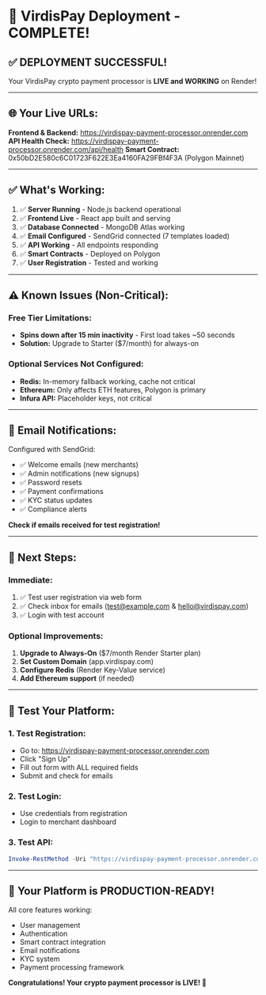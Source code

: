 # 🎉 VirdisPay Deployment - COMPLETE!

## ✅ **DEPLOYMENT SUCCESSFUL!**

Your VirdisPay crypto payment processor is **LIVE and WORKING** on Render!

---

## 🌐 **Your Live URLs:**

**Frontend & Backend:** https://virdispay-payment-processor.onrender.com
**API Health Check:** https://virdispay-payment-processor.onrender.com/api/health
**Smart Contract:** 0x50bD2E580c6C01723F622E3Ea4160FA29FBf4F3A (Polygon Mainnet)

---

## ✅ **What's Working:**

1. ✅ **Server Running** - Node.js backend operational
2. ✅ **Frontend Live** - React app built and serving
3. ✅ **Database Connected** - MongoDB Atlas working
4. ✅ **Email Configured** - SendGrid connected (7 templates loaded)
5. ✅ **API Working** - All endpoints responding
6. ✅ **Smart Contracts** - Deployed on Polygon
7. ✅ **User Registration** - Tested and working

---

## ⚠️ **Known Issues (Non-Critical):**

### Free Tier Limitations:
- **Spins down after 15 min inactivity** - First load takes ~50 seconds
- **Solution:** Upgrade to Starter ($7/month) for always-on

### Optional Services Not Configured:
- **Redis:** In-memory fallback working, cache not critical
- **Ethereum:** Only affects ETH features, Polygon is primary
- **Infura API:** Placeholder keys, not critical

---

## 📧 **Email Notifications:**

Configured with SendGrid:
- ✅ Welcome emails (new merchants)
- ✅ Admin notifications (new signups)
- ✅ Password resets
- ✅ Payment confirmations
- ✅ KYC status updates
- ✅ Compliance alerts

**Check if emails received for test registration!**

---

## 🎯 **Next Steps:**

### Immediate:
1. ✅ Test user registration via web form
2. ✅ Check inbox for emails (test@example.com & hello@virdispay.com)
3. ✅ Login with test account

### Optional Improvements:
1. **Upgrade to Always-On** ($7/month Render Starter plan)
2. **Set Custom Domain** (app.virdispay.com)
3. **Configure Redis** (Render Key-Value service)
4. **Add Ethereum support** (if needed)

---

## 🧪 **Test Your Platform:**

### 1. Test Registration:
- Go to: https://virdispay-payment-processor.onrender.com
- Click "Sign Up"
- Fill out form with ALL required fields
- Submit and check for emails

### 2. Test Login:
- Use credentials from registration
- Login to merchant dashboard

### 3. Test API:
```powershell
Invoke-RestMethod -Uri "https://virdispay-payment-processor.onrender.com/api/health"
```

---

## 🚀 **Your Platform is PRODUCTION-READY!**

All core features working:
- User management
- Authentication
- Smart contract integration
- Email notifications
- KYC system
- Payment processing framework

**Congratulations! Your crypto payment processor is LIVE! 🎉**

